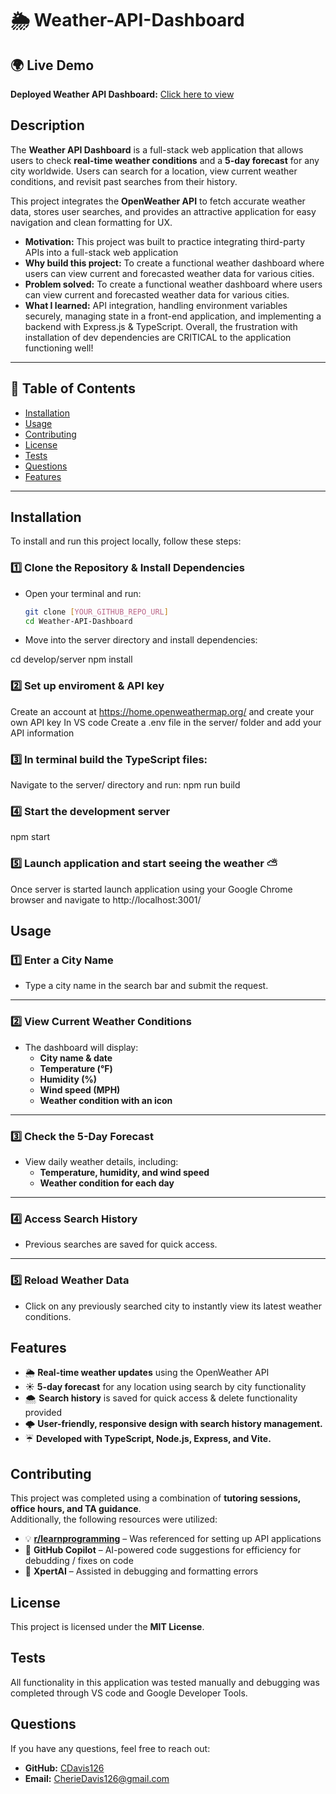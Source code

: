 # 🌦️ Weather-API-Dashboard

## 🌍 Live Demo 
**Deployed Weather API Dashboard:** [Click here to view](https://your-app.onrender.com/)

## **Description**

The **Weather API Dashboard** is a full-stack web application that allows users to check **real-time weather conditions** and a **5-day forecast** for any city worldwide. Users can search for a location, view current weather conditions, and revisit past searches from their history.  

This project integrates the **OpenWeather API** to fetch accurate weather data, stores user searches, and provides an attractive application for easy navigation and clean formatting for UX.

- **Motivation:** This project was built to practice integrating third-party APIs into a full-stack web application
- **Why build this project:** To create a functional weather dashboard where users can view current and forecasted weather data for various cities.
- **Problem solved:** To create a functional weather dashboard where users can view current and forecasted weather data for various cities.
- **What I learned:** API integration, handling environment variables securely, managing state in a front-end application, and implementing a backend with Express.js & TypeScript. Overall, the frustration with installation of dev dependencies are CRITICAL to the application functioning well!
---

## **📌 Table of Contents**
- [Installation](#installation)
- [Usage](#usage)
- [Contributing](#contributing)
- [License](#license)
- [Tests](#tests)
- [Questions](#questions)
- [Features](#features)

---

## **Installation**

To install and run this project locally, follow these steps:

### 1️⃣ Clone the Repository & Install Dependencies  
- Open your terminal and run:  
  ```bash
  git clone [YOUR_GITHUB_REPO_URL]
  cd Weather-API-Dashboard

- Move into the server directory and install dependencies:

cd develop/server
npm install

### 2️⃣ Set up enviroment & API key
Create an account at https://home.openweathermap.org/ and create your own API key
In VS code Create a .env file in the server/ folder and add your API information

### 3️⃣ In terminal build the TypeScript files:
Navigate to the server/ directory and run:
npm run build

###  4️⃣ Start the development server
npm start

### 5️⃣ Launch application and start seeing the weather ⛅
Once server is started launch application using your Google Chrome browser and navigate to http://localhost:3001/

## Usage  

### 1️⃣ Enter a City Name  
- Type a city name in the search bar and submit the request.  

---

### 2️⃣ View Current Weather Conditions  
- The dashboard will display:  
  - **City name & date**  
  - **Temperature (°F)**  
  - **Humidity (%)**  
  - **Wind speed (MPH)**  
  - **Weather condition with an icon**  

---

### 3️⃣ Check the 5-Day Forecast  
- View daily weather details, including:  
  - **Temperature, humidity, and wind speed**  
  - **Weather condition for each day**  

---

### 4️⃣ Access Search History  
- Previous searches are saved for quick access.  

---

### 5️⃣ Reload Weather Data  
- Click on any previously searched city to instantly view its latest weather conditions. 

## Features  

- 🌦️ **Real-time weather updates** using the OpenWeather API 
- ☀️ **5-day forecast** for any location using search by city functionality 
- 🌨 **Search history** is saved for quick access & delete functionality provided
- 🌩 **User-friendly, responsive design with search history management.**  
- ☔ **Developed with TypeScript, Node.js, Express, and Vite.**  

## Contributing  

This project was completed using a combination of **tutoring sessions, office hours, and TA guidance**.  
Additionally, the following resources were utilized:  

- 💡 **[r/learnprogramming](https://www.reddit.com/r/learnprogramming/)** – Was referenced for setting up API applications
- 🤖 **GitHub Copilot** – AI-powered code suggestions for efficiency for debudding / fixes on code
- 🧠 **XpertAI** – Assisted in debugging and formatting errors

## License  

This project is licensed under the **MIT License**. 

## Tests  
All functionality in this application was tested manually and debugging was completed through VS code and Google Developer Tools.

## Questions  

If you have any questions, feel free to reach out:  

- **GitHub:** [CDavis126](https://github.com/cdavis126)  
- **Email:** CherieDavis126@gmail.com